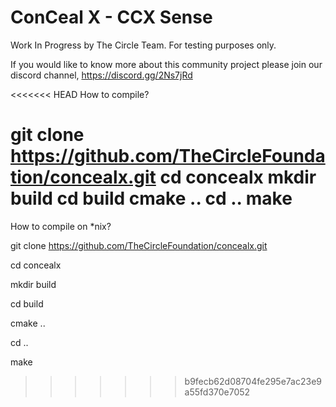 
# ConCeal X - CCX Sense

Work In Progress by The Circle Team. For testing purposes only.

If you would like to know more about this community project please join our discord channel,
https://discord.gg/2Ns7jRd

<<<<<<< HEAD
How to compile?

git clone https://github.com/TheCircleFoundation/concealx.git
cd concealx
mkdir build
cd build
cmake ..
cd ..
make
=======
How to compile on *nix?

git clone https://github.com/TheCircleFoundation/concealx.git

cd concealx

mkdir build

cd build

cmake ..

cd ..

make
>>>>>>> b9fecb62d08704fe295e7ac23e9a55fd370e7052
